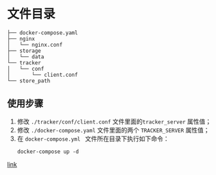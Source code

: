 # 文件目录
```
├── docker-compose.yaml
├── nginx
│   └── nginx.conf
├── storage
│   └── data
└── tracker
│   └── conf
│       └── client.conf
└── store_path
```

## 使用步骤
1. 修改 `./tracker/conf/client.conf` 文件里面的`tracker_server` 属性值；
2. 修改 `./docker-compose.yaml` 文件里面的两个 `TRACKER_SERVER` 属性值；
3. 在 `docker-compose.yml ` 文件所在目录下执行如下命令：
    ```
    docker-compose up -d
    ```
[link](https://www.cnblogs.com/edoclin/p/14648832.html)